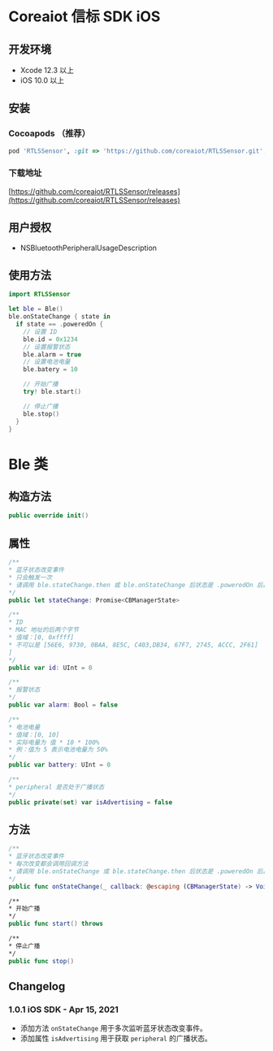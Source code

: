 # Coreaiot 信标 SDK iOS
## 开发环境
- Xcode 12.3 以上
- iOS 10.0 以上

## 安装

### Cocoapods （推荐）
```ruby
pod 'RTLSSensor', :git => 'https://github.com/coreaiot/RTLSSensor.git', :tag => '1.0.1'
```

### 下载地址
[https://github.com/coreaiot/RTLSSensor/releases](https://github.com/coreaiot/RTLSSensor/releases)

## 用户授权
- NSBluetoothPeripheralUsageDescription
## 使用方法
```swift
import RTLSSensor

let ble = Ble()
ble.onStateChange { state in
  if state == .poweredOn {
    // 设置 ID
    ble.id = 0x1234
    // 设置报警状态
    ble.alarm = true
    // 设置电池电量
    ble.batery = 10

    // 开始广播
    try! ble.start()

    // 停止广播
    ble.stop()
  }
}
```

# Ble 类
## 构造方法
```swift
public override init()
```
## 属性
```swift
/**
* 蓝牙状态改变事件
* 只会触发一次
* 请调用 ble.stateChange.then 或 ble.onStateChange 后状态是 .poweredOn 后再使用 start 或 stop 方法
*/
public let stateChange: Promise<CBManagerState>

/**
* ID
* MAC 地址的后两个字节
* 值域：[0, 0xffff]
* 不可以是 [56E6, 9730, 0BAA, 8E5C, C403,DB34, 67F7, 2745, ACCC, 2F61]
]
*/
public var id: UInt = 0

/**
* 报警状态
*/
public var alarm: Bool = false

/**
* 电池电量
* 值域：[0, 10]
* 实际电量为 值 * 10 * 100%
* 例：值为 5 表示电池电量为 50%
*/
public var battery: UInt = 0

/**
* peripheral 是否处于广播状态
*/
public private(set) var isAdvertising = false
```

## 方法
```swift
/**
* 蓝牙状态改变事件
* 每次改变都会调用回调方法
* 请调用 ble.onStateChange 或 ble.stateChange.then 后状态是 .poweredOn 后再使用 start 或 stop 方法
*/
public func onStateChange(_ callback: @escaping (CBManagerState) -> Void)

/**
* 开始广播
*/
public func start() throws

/**
* 停止广播
*/
public func stop()
```

## Changelog
### 1.0.1 iOS SDK - Apr 15, 2021
- 添加方法 `onStateChange` 用于多次监听蓝牙状态改变事件。
- 添加属性 `isAdvertising` 用于获取 `peripheral` 的广播状态。